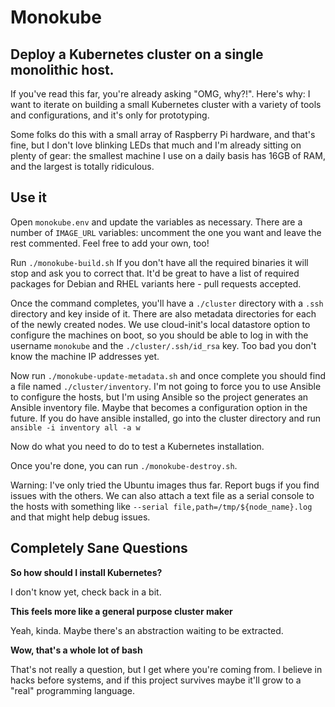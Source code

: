 # Monokube

## Deploy a Kubernetes cluster on a single monolithic host.

If you've read this far, you're already asking "OMG, why?!".  Here's
why: I want to iterate on building a small Kubernetes cluster with a
variety of tools and configurations, and it's only for prototyping.

Some folks do this with a small array of Raspberry Pi hardware, and
that's fine, but I don't love blinking LEDs that much and I'm already
sitting on plenty of gear: the smallest machine I use on a daily basis
has 16GB of RAM, and the largest is totally ridiculous.

## Use it

Open `monokube.env` and update the variables as necessary.  There are
a number of `IMAGE_URL` variables: uncomment the one you want and leave
the rest commented.  Feel free to add your own, too!

Run `./monokube-build.sh`  If you don't have all the required binaries
it will stop and ask you to correct that.  It'd be great to have a
list of required packages for Debian and RHEL variants here - pull
requests accepted.

Once the command completes, you'll have a `./cluster` directory with a
`.ssh` directory and key inside of it.  There are also metadata
directories for each of the newly created nodes.  We use cloud-init's
local datastore option to configure the machines on boot, so you
should be able to log in with the username `monokube` and the
`./cluster/.ssh/id_rsa` key.  Too bad you don't know the machine IP
addresses yet.

Now run `./monokube-update-metadata.sh` and once complete you should
find a file named `./cluster/inventory`.  I'm not going to force you
to use Ansible to configure the hosts, but I'm using Ansible so the
project generates an Ansible inventory file.  Maybe that becomes
a configuration option in the future.  If you do have ansible installed,
go into the cluster directory and run `ansible -i inventory all -a w`

Now do what you need to do to test a Kubernetes installation.

Once you're done, you can run `./monokube-destroy.sh`.

Warning: I've only tried the Ubuntu images thus far.  Report bugs if
you find issues with the others.  We can also attach a text file as a
serial console to the hosts with something like
`--serial file,path=/tmp/${node_name}.log` and that might help debug
issues.

## Completely Sane Questions

**So how should I install Kubernetes?**

I don't know yet, check back in a bit.

**This feels more like a general purpose cluster maker**

Yeah, kinda.  Maybe there's an abstraction waiting to be extracted.

**Wow, that's a whole lot of bash**

That's not really a question, but I get where you're coming from.  I
believe in hacks before systems, and if this project survives maybe
it'll grow to a "real" programming language.
